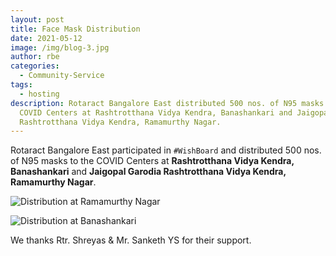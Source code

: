 ```yaml
---
layout: post
title: Face Mask Distribution
date: 2021-05-12
image: /img/blog-3.jpg
author: rbe
categories:
  - Community-Service
tags:
  - hosting
description: Rotaract Bangalore East distributed 500 nos. of N95 masks to the
  COVID Centers at Rashtrotthana Vidya Kendra, Banashankari and Jaigopal Garodia
  Rashtrotthana Vidya Kendra, Ramamurthy Nagar.
---
```

Rotaract Bangalore East participated in `#WishBoard` and distributed 500 nos. of N95 masks to the COVID Centers at **Rashtrotthana Vidya Kendra, Banashankari** and **Jaigopal Garodia Rashtrotthana Vidya Kendra, Ramamurthy Nagar**.

![Distribution at Ramamurthy Nagar](/images/uploads/2021maskdonation2.jpeg "Distribution at Ramamurthy Nagar")

![Distribution at Banashankari](/images/uploads/2021maskdonation3.jpeg "Distribution at Banashankari")

We thanks Rtr. Shreyas & Mr. Sanketh YS for their support.